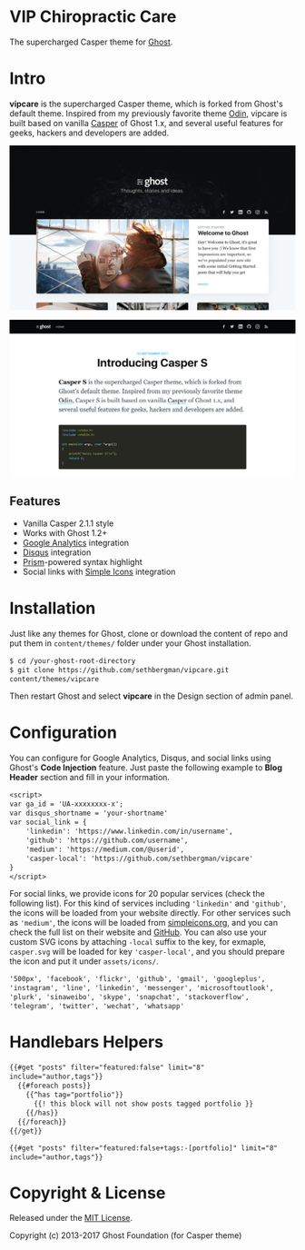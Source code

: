 VIP Chiropractic Care
========

The supercharged Casper theme for [Ghost](https://github.com/TryGhost/Ghost).

# Intro

**vipcare** is the supercharged Casper theme, which is forked from Ghost's default theme. Inspired from my previously favorite theme [Odin](https://github.com/h4t0n/odin), vipcare is built based on vanilla [Casper](https://github.com/TryGhost/Casper) of Ghost 1.x, and several useful features for geeks, hackers and developers are added.

![](assets/screenshot-1.png)

![](assets/screenshot-2.png)

## Features

* Vanilla Casper 2.1.1 style
* Works with Ghost 1.2+
* [Google Analytics](http://analytics.google.com) integration
* [Disqus](https://disqus.com) integration
* [Prism](http://prismjs.com)-powered syntax highlight
* Social links with [Simple Icons](https://simpleicons.org) integration

# Installation

Just like any themes for Ghost, clone or download the content of repo and put them in `content/themes/` folder under your Ghost installation.

```
$ cd /your-ghost-root-directory
$ git clone https://github.com/sethbergman/vipcare.git content/themes/vipcare
```

Then restart Ghost and select **vipcare** in the Design section of admin panel.

# Configuration

You can configure for Google Analytics, Disqus, and social links using Ghost's **Code Injection** feature. Just paste the following example to **Blog Header** section and fill in your information.

```
<script>
var ga_id = 'UA-xxxxxxxx-x';
var disqus_shortname = 'your-shortname'
var social_link = {
    'linkedin': 'https://www.linkedin.com/in/username',
    'github': 'https://github.com/username',
    'medium': 'https://medium.com/@userid',
    'casper-local': 'https://github.com/sethbergman/vipcare'
}
</script>
```

For social links, we provide icons for 20 popular services (check the following list). For this kind of services including `'linkedin'` and `'github'`, the icons will be loaded from your website directly. For other services such as `'medium'`, the icons will be loaded from [simpleicons.org](https://simpleicons.org), and you can check the full list on their website and [GitHub](https://github.com/simple-icons/simple-icons/tree/develop/icons). You can also use your custom SVG icons by attaching `-local` suffix to the key, for exmaple, `casper.svg` will be loaded for key `'casper-local'`, and you should prepare the icon and put it under `assets/icons/`.

```
'500px', 'facebook', 'flickr', 'github', 'gmail', 'googleplus', 'instagram', 'line', 'linkedin', 'messenger', 'microsoftoutlook', 'plurk', 'sinaweibo', 'skype', 'snapchat', 'stackoverflow', 'telegram', 'twitter', 'wechat', 'whatsapp'
```


# Handlebars Helpers

```
{{#get "posts" filter="featured:false" limit="8" include="author,tags"}}
  {{#foreach posts}}
    {{^has tag="portfolio"}}
      {{! this block will not show posts tagged portfolio }}
    {{/has}}
  {{/foreach}}
{{/get}}
```

```
{{#get "posts" filter="featured:false+tags:-[portfolio]" limit="8" include="author,tags"}}
```

# Copyright & License

Released under the [MIT License](LICENSE).

Copyright (c) 2013-2017 Ghost Foundation (for Casper theme)
